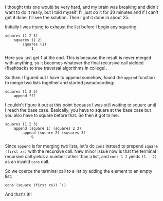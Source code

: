 I thought this one would be very hard, and my brain was breaking and didn't want to do it really, but
I told myself: I'll just do it for 30 minutes and if I can't get it done, I'll see the solution.
Then I got it done in about 25.

Initially I was trying to exhaust the list before I begin any squaring:

```
squares (1 2 3)
    squares (1 2)
        squares (1)
            1
```

Here you just get 1 at the end. This is because the result is never merged with anything,
so it becomes whatever the final recursive call yielded (flashbacks to tree traversal algorithms in college).

So then I figured out I have to append somehow, found the `append` function to merge two lists together
and started pseudocoding:

```
squares (1 2 3)
    append ???
```

I couldn't figure it out at this point because I was still waiting to square until I reach the base case.
Basically, you have to square at the base case but you also have to square before that. So then it got to me:

```
squares (1 2 3)
    append (square 1) (squares 2 3)
        append (square 2) (squares 3)
            9
```

Since `append` is for merging two lists, let's do `cons` instead to prepend `square (first xs)`
with the recursive call. New minor issue now is that the terminal recursive call yields a number
rather than a list, and `cons 1 2` yields `(1 . 2)` as an invalid `cons` call.

So we coerce the terminal call to a list by adding the element to an empty list:

```
cons (square (first xs)) `()
```

And that's it!!
